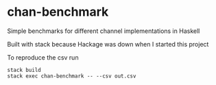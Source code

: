 # chan-benchmark
Simple benchmarks for different channel implementations in Haskell

Built with stack because Hackage was down when I started this project

To reproduce the csv run
```
stack build
stack exec chan-benchmark -- --csv out.csv
```
